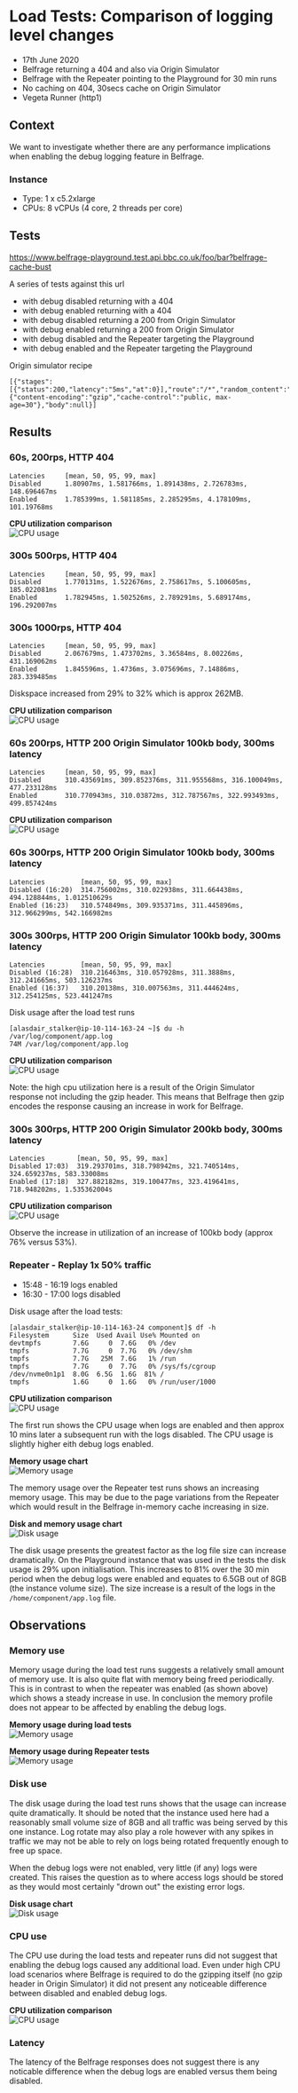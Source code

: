 # Load Tests: Comparison of logging level changes

- 17th June 2020
- Belfrage returning a 404 and also via Origin Simulator
- Belfrage with the Repeater pointing to the Playground for 30 min runs
- No caching on 404, 30secs cache on Origin Simulator
- Vegeta Runner (http1)

## Context

We want to investigate whether there are any performance implications when enabling the debug logging feature in Belfrage.

### Instance

- Type: 1 x c5.2xlarge
- CPUs: 8 vCPUs (4 core, 2 threads per core)

## Tests

https://www.belfrage-playground.test.api.bbc.co.uk/foo/bar?belfrage-cache-bust

A series of tests against this url
* with debug disabled returning with a 404
* with debug enabled returning with a 404
* with debug disabled returning a 200 from Origin Simulator
* with debug enabled returning a 200 from Origin Simulator
* with debug disabled and the Repeater targeting the Playground
* with debug enabled and the Repeater targeting the Playground

Origin simulator recipe
```
[{"stages":[{"status":200,"latency":"5ms","at":0}],"route":"/*","random_content":"100kb","origin":null,"headers":{"content-encoding":"gzip","cache-control":"public, max-age=30"},"body":null}]
```

## Results

### 60s, 200rps, HTTP 404

```
Latencies     [mean, 50, 95, 99, max]
Disabled      1.80907ms, 1.581766ms, 1.891438ms, 2.726783ms, 148.696467ms
Enabled       1.785399ms, 1.581185ms, 2.285295ms, 4.178109ms, 101.19768ms
```

**CPU utilization comparison**  
![CPU usage](img/2020-06-17/cpu-usage-60s-200rps-comparison.png)

### 300s 500rps, HTTP 404

```
Latencies     [mean, 50, 95, 99, max]
Disabled      1.770131ms, 1.522676ms, 2.758617ms, 5.100605ms, 185.022081ms
Enabled       1.782945ms, 1.502526ms, 2.789291ms, 5.689174ms, 196.292007ms
```

### 300s 1000rps, HTTP 404

```
Latencies     [mean, 50, 95, 99, max]
Disabled      2.067679ms, 1.473702ms, 3.36584ms, 8.00226ms, 431.169062ms
Enabled       1.845596ms, 1.4736ms, 3.075696ms, 7.14886ms, 283.339485ms
```

Diskspace increased from 29% to 32% which is approx 262MB.

**CPU utilization comparison**  
![CPU usage](img/2020-06-17/cpu-usage-1000rps.png)

### 60s 200rps, HTTP 200 Origin Simulator 100kb body, 300ms latency

```
Latencies     [mean, 50, 95, 99, max]
Disabled      310.435691ms, 309.852376ms, 311.955568ms, 316.100049ms, 477.233128ms
Enabled       310.770943ms, 310.03872ms, 312.787567ms, 322.993493ms, 499.857424ms
```

**CPU utilization comparison**  
![CPU usage](img/2020-06-17/cpu-usage-100kb-body-60secs-200rps.png)

### 60s 300rps, HTTP 200 Origin Simulator 100kb body, 300ms latency

```
Latencies         [mean, 50, 95, 99, max]
Disabled (16:20)  314.756002ms, 310.022938ms, 311.664438ms, 494.128844ms, 1.012510629s
Enabled (16:23)   310.574849ms, 309.935371ms, 311.445896ms, 312.966299ms, 542.166982ms
```

### 300s 300rps, HTTP 200 Origin Simulator 100kb body, 300ms latency

```
Latencies         [mean, 50, 95, 99, max]
Disabled (16:28)  310.216463ms, 310.057928ms, 311.3888ms, 312.241665ms, 503.126237ms
Enabled (16:37)   310.20138ms, 310.007563ms, 311.444624ms, 312.254125ms, 523.441247ms
```

Disk usage after the load test runs
```
[alasdair_stalker@ip-10-114-163-24 ~]$ du -h /var/log/component/app.log
74M	/var/log/component/app.log
```

**CPU utilization comparison**  
![CPU usage](img/2020-06-17/cpu-usage-100kb-body-300secs-300rps.png)

Note: the high cpu utilization here is a result of the Origin Simulator response not including the gzip header. This means that Belfrage then gzip encodes the response causing an increase in work for Belfrage.

### 300s 300rps, HTTP 200 Origin Simulator 200kb body, 300ms latency

```
Latencies        [mean, 50, 95, 99, max]
Disabled 17:03)  319.293701ms, 318.798942ms, 321.740514ms, 324.659237ms, 583.33008ms
Enabled (17:18)  327.882182ms, 319.100477ms, 323.419641ms, 718.948202ms, 1.535362004s
```

**CPU utilization comparison**  
![CPU usage](img/2020-06-17/cpu-usage-200kb-body-300secs-300rps.png)

Observe the increase in utilization of an increase of 100kb body (approx 76% versus 53%).

### Repeater - Replay 1x 50% traffic

* 15:48 - 16:19 logs enabled
* 16:30 - 17:00 logs disabled

Disk usage after the load tests:
```
[alasdair_stalker@ip-10-114-163-24 component]$ df -h
Filesystem      Size  Used Avail Use% Mounted on
devtmpfs        7.6G     0  7.6G   0% /dev
tmpfs           7.7G     0  7.7G   0% /dev/shm
tmpfs           7.7G   25M  7.6G   1% /run
tmpfs           7.7G     0  7.7G   0% /sys/fs/cgroup
/dev/nvme0n1p1  8.0G  6.5G  1.6G  81% /
tmpfs           1.6G     0  1.6G   0% /run/user/1000
```

**CPU utilization comparison**  
![CPU usage](img/2020-06-17/cpu-usage-repeater-logs-comparison.png)

The first run shows the CPU usage when logs are enabled and then approx 10 mins later a subsequent run with the logs disabled. The CPU usage is slightly higher eith debug logs enabled.

**Memory usage chart**  
![Memory usage](img/2020-06-17/mem-use-repeater.png)

The memory usage over the Repeater test runs shows an increasing memory usage. This may be due to the page variations from the Repeater which would result in the Belfrage in-memory cache increasing in size.

**Disk and memory usage chart**  
![Disk usage](img/2020-06-17/cpu-hd-usage-repeater-logs-enabled.png)

The disk usage presents the greatest factor as the log file size can increase dramatically. On the Playground instance that was used in the tests the disk usage is 29% upon initialisation. This increases to 81% over the 30 min period when the debug logs were enabled and equates to 6.5GB out of 8GB (the instance volume size). The size increase is a result of the logs in the `/home/component/app.log` file.

## Observations

### Memory use

Memory usage during the load test runs suggests a relatively small amount of memory use. It is also quite flat with memory being freed periodically. This is in contrast to when the repeater was enabled (as shown above) which shows a steady increase in use. In conclusion the memory profile does not appear to be affected by enabling the debug logs.


**Memory usage during load tests**  
![Memory usage](img/2020-06-17/mem-use-1000rps.png)

**Memory usage during Repeater tests**  
![Memory usage](img/2020-06-17/mem-use.png)

### Disk use

The disk usage during the load test runs shows that the usage can increase quite dramatically. It should be noted that the instance used here had a reasonably small volume size of 8GB and all traffic was being served by this one instance. Log rotate may also play a role however with any spikes in traffic we may not be able to rely on logs being rotated frequently enough to free up space.

When the debug logs were not enabled, very little (if any) logs were created. This raises the question as to where access logs should be stored as they would most certainly "drown out" the existing error logs.

**Disk usage chart**  
![Disk usage](img/2020-06-17/disk-usage.png)

### CPU use

The CPU use during the load tests and repeater runs did not suggest that enabling the debug logs caused any additional load. Even under high CPU load scenarios where Belfrage is required to do the gzipping itself (no gzip header in Origin Simulator) it did not present any noticeable difference between disabled and enabled debug logs.

**CPU utilization comparison**  
![CPU usage](img/2020-06-17/cpu-usage-200kb-body-300secs-300rps.png)

### Latency

The latency of the Belfrage responses does not suggest there is any noticable difference when the debug logs are enabled versus them being disabled.
